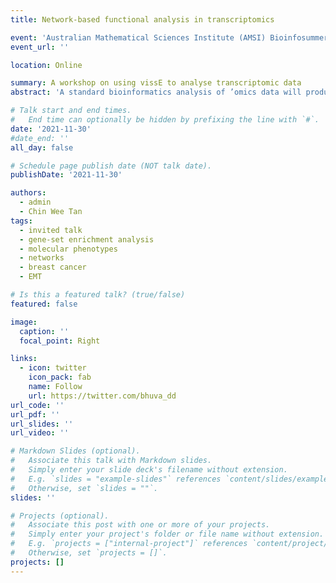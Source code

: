 ```yaml
---
title: Network-based functional analysis in transcriptomics

event: 'Australian Mathematical Sciences Institute (AMSI) Bioinfosummer 2021 (workshop)'
event_url: ''

location: Online

summary: A workshop on using vissE to analyse transcriptomic data
abstract: 'A standard bioinformatics analysis of ’omics data will produce a list of molecules following statistical analysis. In the context of transcriptomics, these molecules are genes or transcripts and the statistical approach used to identify them is mostly a differential expression analysis. Once genes have been identified as differentially expressed in an experiment, biologists are often interested in understanding their biological implications. This is done by understanding their functional role in the biological system being investigated. The role and function of many genes is known to some extent and this is an area of continued research. Knowledge on gene function is often encoded into knowledgebases such as the gene ontology and other pathway databases. Given these functional annotations, we are interested in identifying over-represented functions in our data. To do so, we use gene-set enrichment analysis, a group of methods designed to identify enriched functions represented by collections of genes known as gene-sets. These approaches often identify 100s-1000s of gene-sets/pathways that then need to be curated manually. To automate the process of condensing this knowledge, we developed vissE a tool to summarise, interpret, and visualise higher-order pathways/processes. It then provides a suite of modules to assess the functional roles in each higher-order pathway, thus providing biologists with a holistic view of the biological system they are investigating.'

# Talk start and end times.
#   End time can optionally be hidden by prefixing the line with `#`.
date: '2021-11-30'
#date_end: ''
all_day: false

# Schedule page publish date (NOT talk date).
publishDate: '2021-11-30'

authors:
  - admin
  - Chin Wee Tan
tags:
  - invited talk
  - gene-set enrichment analysis
  - molecular phenotypes
  - networks
  - breast cancer
  - EMT

# Is this a featured talk? (true/false)
featured: false

image:
  caption: ''
  focal_point: Right

links:
  - icon: twitter
    icon_pack: fab
    name: Follow
    url: https://twitter.com/bhuva_dd
url_code: ''
url_pdf: ''
url_slides: ''
url_video: ''

# Markdown Slides (optional).
#   Associate this talk with Markdown slides.
#   Simply enter your slide deck's filename without extension.
#   E.g. `slides = "example-slides"` references `content/slides/example-slides.md`.
#   Otherwise, set `slides = ""`.
slides: ''

# Projects (optional).
#   Associate this post with one or more of your projects.
#   Simply enter your project's folder or file name without extension.
#   E.g. `projects = ["internal-project"]` references `content/project/deep-learning/index.md`.
#   Otherwise, set `projects = []`.
projects: []
---
```

